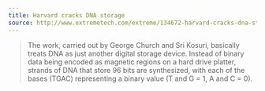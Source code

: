 ```yaml
---
title: Harvard cracks DNA storage
source: http://www.extremetech.com/extreme/134672-harvard-cracks-dna-storage-crams-700-terabytes-of-data-into-a-single-gram
---
```


> The work, carried out by George Church and Sri Kosuri, basically treats DNA as just another digital storage device. Instead of binary data being encoded as magnetic regions on a hard drive platter, strands of DNA that store 96 bits are synthesized, with each of the bases (TGAC) representing a binary value (T and G = 1, A and C = 0).